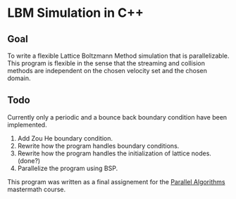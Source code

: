 # LBM Simulation in C++

## Goal
To write a flexible Lattice Boltzmann Method simulation that is parallelizable.
This program is flexible in the sense that the streaming and collision methods are independent on the chosen velocity set and the chosen domain.

## Todo
Currently only a periodic and a bounce back boundary condition have been implemented.

1. Add Zou He boundary condition.
2. Rewrite how the program handles boundary conditions.
3. Rewrite how the program handles the initialization of lattice nodes. (done?)
4. Parallelize the program using BSP.

This program was written as a final assignement for the [Parallel Algorithms](http://www.staff.science.uu.nl/~bisse101/Education/PA/pa.html) mastermath course.
